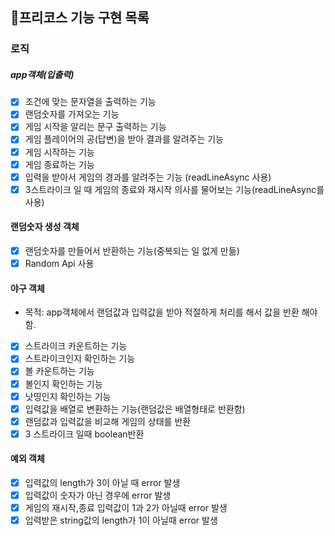 ## 🎯프리코스 기능 구현 목록

### 로직

##### app객체(입출력)

- [x] 조건에 맞는 문자열을 출력하는 기능
- [x] 랜덤숫자를 가져오는 기능
- [x] 게임 시작을 알리는 문구 출력하는 기능
- [x] 게임 플레이어의 공(답변)을 받아 결과를 알려주는 기능
- [x] 게임 시작하는 기능
- [x] 게임 종료하는 기능
- [x] 입력을 받아서 게임의 경과를 알려주는 기능 (readLineAsync 사용)
- [x] 3스트라이크 일 때 게임의 종료와 재시작 의사를 물어보는 기능(readLineAsync를 사용)

#### 랜덤숫자 생성 객체

- [x] 랜덤숫자를 만들어서 반환하는 기능(중복되는 일 없게 만듦)
- [x] Random Api 사용

#### 야구 객체

- 목적: app객체에서 랜덤값과 입력값을 받아 적절하게 처리를 해서 값을 반환 해야함.

- [x] 스트라이크 카운트하는 기능
- [x] 스트라이크인지 확인하는 기능
- [x] 볼 카운트하는 기능
- [x] 볼인지 확인하는 기능
- [x] 낫띵인지 확인하는 기능
- [x] 입력값을 배열로 변환하는 기능(랜덤값은 배열형태로 반환함)
- [x] 랜덤값과 입력값을 비교해 게임의 상태를 반환
- [x] 3 스트라이크 일때 boolean반환

#### 예외 객체

- [x] 입력값의 length가 3이 아닐 때 error 발생
- [x] 입력값이 숫자가 아닌 경우에 error 발생
- [x] 게임의 재시작,종료 입력값이 1과 2가 아닐때 error 발생
- [x] 입력받은 string값의 length가 1이 아닐때 error 발생
